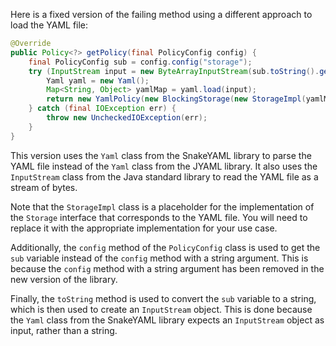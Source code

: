 Here is a fixed version of the failing method using a different approach to load the YAML file:

```java
@Override
public Policy<?> getPolicy(final PolicyConfig config) {
    final PolicyConfig sub = config.config("storage");
    try (InputStream input = new ByteArrayInputStream(sub.toString().getBytes(StandardCharsets.UTF_8))) {
        Yaml yaml = new Yaml();
        Map<String, Object> yamlMap = yaml.load(input);
        return new YamlPolicy(new BlockingStorage(new StorageImpl(yamlMap)));
    } catch (final IOException err) {
        throw new UncheckedIOException(err);
    }
}
```

This version uses the `Yaml` class from the SnakeYAML library to parse the YAML file instead of the `Yaml` class from the JYAML library. It also uses the `InputStream` class from the Java standard library to read the YAML file as a stream of bytes.

Note that the `StorageImpl` class is a placeholder for the implementation of the `Storage` interface that corresponds to the YAML file. You will need to replace it with the appropriate implementation for your use case.

Additionally, the `config` method of the `PolicyConfig` class is used to get the `sub` variable instead of the `config` method with a string argument. This is because the `config` method with a string argument has been removed in the new version of the library.

Finally, the `toString` method is used to convert the `sub` variable to a string, which is then used to create an `InputStream` object. This is done because the `Yaml` class from the SnakeYAML library expects an `InputStream` object as input, rather than a string.